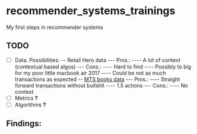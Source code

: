 # recommender_systems_trainings
My first steps in recommender systems

## TODO
- [ ] Data. Possibilities:
-- Retail Hero data
--- Pros.:
---- A lot of context (contextual based algos)
--- Cons.:
---- Hard to find
---- Possibly to big for my poor little macbook air 2017
---- Could be not as much transactions as expected
-- [MTS books data](https://www.kaggle.com/sharthz23/mts-library) 
--- Pros.:
---- Straight forward transactions without bullshit
---- 1.5 actions
--- Cons.:
---- No context
- [ ] Metrics __?__
- [ ] Algorithms __?__

## Findings:
